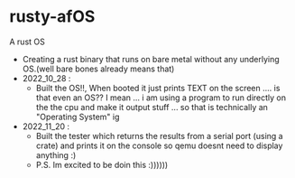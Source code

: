 # rusty-afOS
A rust OS

- Creating a rust binary that runs on bare metal without any underlying OS.(well bare bones already means that)
- 2022_10_28 :
  - Built the OS!!, When booted it just prints TEXT on the screen .... is that even an OS?? I mean ... i am using a program to run directly on the the cpu and make it output stuff ... so that is technically an "Operating System" ig
- 2022_11_20 : 
  - Built the tester which returns the results from a serial port (using a crate) and prints it on the console so qemu doesnt need to display anything :)
  - P.S. Im excited to be doin this :))))))